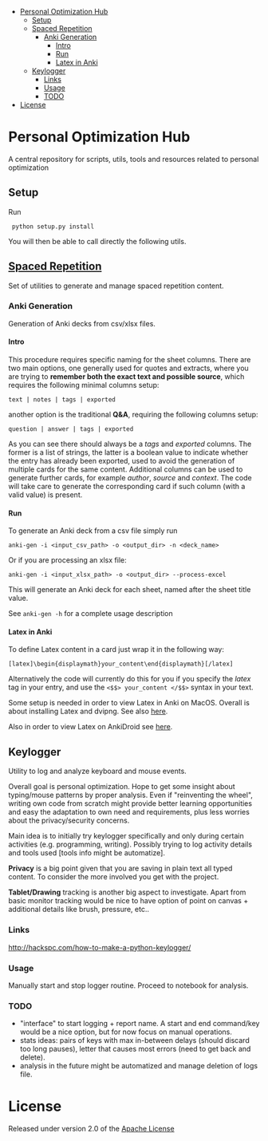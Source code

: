 <!-- MarkdownTOC autolink="true" -->

- [Personal Optimization Hub](#personal-optimization-hub)
	- [Setup](#setup)
	- [Spaced Repetition](#spaced-repetition)
		- [Anki Generation](#anki-generation)
			- [Intro](#intro)
			- [Run](#run)
			- [Latex in Anki](#latex-in-anki)
	- [Keylogger](#keylogger)
		- [Links](#links)
		- [Usage](#usage)
		- [TODO](#todo)
- [License](#license)

<!-- /MarkdownTOC -->

# Personal Optimization Hub
A central repository for scripts, utils, tools and resources related to personal optimization

## Setup
Run

     python setup.py install

You will then be able to call directly the following utils.

## [Spaced Repetition](https://www.gwern.net/Spaced-repetition)
Set of utilities to generate and manage spaced repetition content.


### Anki Generation
Generation of Anki decks from csv/xlsx files.

#### Intro

This procedure requires specific naming for the sheet columns. There are two main options, one generally used for quotes and extracts, where you are trying to **remember both the exact text and possible source**, which requires the following minimal columns setup:

    text | notes | tags | exported

another option is the traditional **Q&A**, requiring the following columns setup:

    question | answer | tags | exported

As you can see there should always be a *tags* and *exported* columns. The former is a list of strings, the latter is a boolean value to indicate whether the entry has already been exported, used to avoid the generation of multiple cards for the same content. Additional columns can be used to generate further cards, for example *author*, *source* and *context*. The code will take care to generate the corresponding card if such column (with a valid value) is present.

#### Run

To generate an Anki deck from a csv file simply run

    anki-gen -i <input_csv_path> -o <output_dir> -n <deck_name>

Or if you are processing an xlsx file:

    anki-gen -i <input_xlsx_path> -o <output_dir> --process-excel

This will generate an Anki deck for each sheet, named after the sheet title value.

See `anki-gen -h` for a complete usage description

#### Latex in Anki
To define Latex content in a card just wrap it in the following way:

    [latex]\begin{displaymath}your_content\end{displaymath}[/latex]

Alternatively the code will currently do this for you if you specify the *latex* tag in your entry, and use the ```<$$> your_content </$$>``` syntax in your text.

Some setup is needed in order to view Latex in Anki on MacOS. Overall is about installing Latex and dvipng. See also [here](https://apple.stackexchange.com/questions/224784/issues-with-anki-and-basictex).

Also in order to view Latex on AnkiDroid see [here](https://apps.ankiweb.net/docs/manual.html#latex-on-web/mobile).

## Keylogger
Utility to log and analyze keyboard and mouse events. 

Overall goal is personal optimization. Hope to get some insight about typing/mouse patterns by proper analysis. Even if "reinventing the wheel", writing own code from scratch might provide better learning opportunities and easy the adaptation to own need and requirements, plus less worries about the privacy/security concerns. 

Main idea is to initially try keylogger specifically and only during certain activities (e.g. programming, writing). Possibly trying to log activity details and tools used [tools info might be automatize].

**Privacy** is a big point given that you are saving in plain text all typed content. To consider the more involved you get with the project.

**Tablet/Drawing** tracking is another big aspect to investigate. Apart from basic monitor tracking would be nice to have option of point on canvas + additional details like brush, pressure, etc..

### Links
http://hackspc.com/how-to-make-a-python-keylogger/

### Usage
Manually start and stop logger routine. Proceed to notebook for analysis.

### TODO
* "interface" to start logging + report name. A start and end command/key would be a nice option, but for now focus on manual operations.
* stats ideas: pairs of keys with max in-between delays (should discard too long pauses), letter that causes most errors (need to get back and delete).
* analysis in the future might be automatized and manage deletion of logs file.


# License

Released under version 2.0 of the [Apache License](http://www.apache.org/licenses/LICENSE-2.0)
